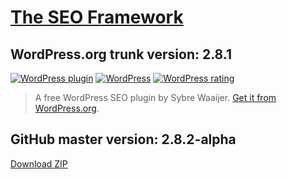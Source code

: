 # [The SEO Framework](https://theseoframework.com) #

## WordPress.org trunk version: 2.8.1 ##

[![WordPress plugin](https://img.shields.io/wordpress/plugin/v/autodescription.svg)](https://wordpress.org/plugins/autodescription/developers/)
[![WordPress](https://img.shields.io/wordpress/plugin/dt/autodescription.svg)](https://wordpress.org/plugins/autodescription/stats/)
[![WordPress rating](https://img.shields.io/wordpress/plugin/r/autodescription.svg)](https://wordpress.org/support/view/plugin-reviews/autodescription)

> A free WordPress SEO plugin by Sybre Waaijer. [Get it from WordPress.org](https://wordpress.org/plugins/autodescription/).

## GitHub master version: 2.8.2-alpha ##

[Download ZIP](https://github.com/sybrew/the-seo-framework/archive/master.zip)
